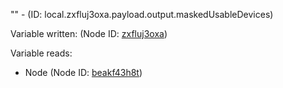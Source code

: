 "" - (ID: local.zxfluj3oxa.payload.output.maskedUsableDevices)

Variable written:
 (Node ID: [zxfluj3oxa](../nodes/zxfluj3oxa.md))

Variable reads:
* Node (Node ID: [beakf43h8t](../nodes/beakf43h8t.md))

